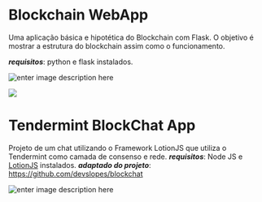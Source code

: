 
# Blockchain WebApp
Uma aplicação básica e hipotética do Blockchain com Flask. O objetivo é mostrar a estrutura do blockchain assim como o funcionamento.

***requisitos***:  python e flask instalados.

![enter image description here](https://lh3.googleusercontent.com/1md7U8Vh0rmCczEN80tlg6T-TN4NbdKEBY0pBv6XRgoN2Eh35FQ1ZbJrW7Brewn5IMjTCtYBBbSZrdMhqzx8T4rB6dBXqYByHOTsjxALmmFUX_Y54tz5UdGWHWPNqs8ZfuRM75ity_JNbFehKB9gHOaxf5RY80zXH2J9iFQ71Nrcc73P6dxpjlyFZz3aDuPMap8Qr8MTPeK3cWCHmRxuLGTC3kgmjueC3ptlw0XvyvjFt-8X1fQEJYouWQn-yJLyZU9fvpn-APPvBrW_fxwQ5n5aVrvyCfTHJhPyUgou8qoycquPVaEo9j_9GFTsjqq60FV1GbRrT4oYPkCJHQ4Ka9S9CtEMmjWq0-YmXlPErQOjwKKqBpiahSG5xoLQ4XUQ-rHxC0pqivSjnELcB3f5C0LBNyV2XaBnYZwzsVG8oU2oIyrhSpCtMsgaM6XnBVE0arWLtFa9MwUD_ao0lni5PVLs7reIwISvzrI6zBubMmGlXdjjGvwzK2m498umu45p7383LCLAK8FQiJnqRTOB5xkrPDaUbvIEoJthCjsMD9hMoCO9-tMXnlhI4_QXybmtJbNrvwKDHaa3-9xROuYYMj-SI8PNwUm3pWs4n-ras8xlmDX-fk9_1hHy0S2H7yTHNmTB3CR9OxUCWHazOLoR_5kAVJXRG0NnPUfiE-LtlTRpNIuL96P91s-qhro3cw=w2232-h732-no?authuser=0)

![](https://lh3.googleusercontent.com/GN1k99Brvt-66GCMZR5fcBFX91PPurbhu4TYmfRHSJ5QbC44IkUitu5vgYhwJU8eveqN_hJITMTcTDhe-XJCtIG3-ejBNhpxGsKZndqtfN0_kA14DLq-0Sko8SPGZa__CQegrkYUaDf44eUHskXyPWA6LDexHWhpiryuNoActYslxAhNBvr3RgtJNiW9REOXwRWRSTkBnyBGZLxsn8VYETmmQ_wOJumBzU9DEehjwHa3R0ZOjBbcQVNwn_Z3NyUJdCaiHt6EeK8EH26z6CG2jFwze38HpG5cF606uA_SbeKHPu2i1nAT0uohdj35OqqgvAKTQBiUrdXEl1lDPhlOLB5xOUWgfa-sMq_g4PhToLFOynk4P-DNUhvKweIuc4FAqliS4XO4AL0v4Rnl5F7SfDt9uDQ2LEmS6uj_QzEa6mai2MAUmqSf5k1L8uYtWKiqeBk0ZvjprAePNQau4zIiu_REo3Ernv7gisqpWNKGJVgDgNOcqb3JrBKIiA6wBqZZOQ63Ct_DEcLQjQHHQdqYIWMXKBNfo49ac5Yg5yVhkfUYUS9Xjizhey8byjzWjlyD5Iws8jJVgCug4mJK43i5b3zRZQcC_DDiC1iO2BDmz11VdTPK57ry1a4ExXlD0A2bOce5LW53AnQ6NZ8O6H2TzQz5jreeO0vI7JoGayMNDnFLergkYL_zPY2RFODjQQ=w1488-h1240-no?authuser=0)

# Tendermint BlockChat App
Projeto de um chat utilizando o Framework LotionJS que utiliza o Tendermint como camada de consenso e rede.
***requisitos***:  Node JS e [LotionJS](https://lotionjs.com) instalados.
***adaptado do projeto***: https://github.com/devslopes/blockchat 

![enter image description here](https://lh3.googleusercontent.com/XcO8wYnwqjAvqMVhezzD_0_kap5257gmfiYesR6QBH5bj6bFrHW8hku1AYG_Q7XRo8tGrw7jZprWAMmu06oTiLqjK3l0T0jq2O2UrWUGSsPw5SqaIHknFOhGusRvOdQml7UMWnvmF24exOX8uuGFJ1k6-BIUF68GcNkFk8Ki84AqirDWHFH19nT_4zB0MYhgAgqAB6A8mthlMEhyK6TnO4nL9h9gfpAEaYqbahUYi86zRaNczbeeLD9K-GlP-9rCIqIX7pQYwBf4X2ouhhrd5yBJ9lgHQ7W0uV0HJ58EGqhanEPlmSy7WERIMhweWRHhLtf9t1Q9HPCDis9fbgODBb3RfQHheh0CDgDxA4Mb-VIcG1NF8oG6P-dS0CQBqX3JYYxumKdXRFO3mKpMbeRNnEDjdRbwBdMitYLqRC6CS8b4biJAUdJL8m_NsjIgnkxVIVVEDd_51EK29b5hYYVd2hRGTZG6ppxzALA89kp6prDrcxGScAbRSNGFX_PtGcNqxaT1kfuqk1Ksy7czKGYZG0YVJfsGmK62zVwjm1kkaz6eU-nOnxzUURFjqDZIl83e37vJmRV9vkrsN0byA_nflGvwNiG5xepKi1418HXXrjGVcm8WTJxckePKjhmoHZhkQwfcCHvw0U67TxBeirEbCQvyULBaBcnLyxKiqexShs5jh90ys492yW7xO3APuw=w1200-h374-no?authuser=0)


